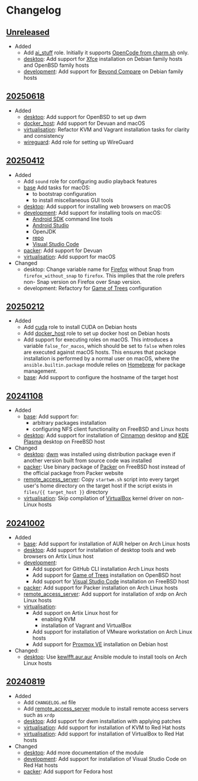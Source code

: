 # Changelog

## [Unreleased][]

* Added
  * Add [ai_stuff](ai_stuff/README.md) role.  Initially it supports
    [OpenCode from charm.sh][] only.
  * [desktop](desktop/README.md): Add support for [Xfce][] installation
    on Debian family hosts and OpenBSD family hosts
  * [development](development/README.md): Add support for [Beyond
    Compare][] on Debian family hosts

[Beyond Compare]: https://www.scootersoftware.com/
[OpenCode from charm.sh]: https://github.com/opencode-ai/opencode
[Xfce]: https://www.xfce.org/

## [20250618][]

* Added
  * [desktop](desktop/README.md): Add support for OpenBSD to set up dwm
  * [docker_host](docker_host/README.md): Add support for Devuan and
    macOS
  * [virtualisation](virtualisation/README.md): Refactor KVM and
    Vagrant installation tasks for clarity and consistency
  * [wireguard](wireguard/README.md): Add role for setting up WireGuard

## [20250412][]

* Added
  * Add `sound` role for configuring audio playback features
  * [base](base/README.md) Add tasks for macOS:
    * to bootstrap configuration
    * to install miscellaneous GUI tools
  * [desktop](desktop/README.md): Add support for installing web
    browsers on macOS
  * [development](development/README.md): Add support for installing
    tools on macOS:
    * [Android SDK][] command line tools
    * [Android Studio][]
    * OpenJDK
    * [repo][]
    * [Visual Studio Code][]
  * [packer](packer/README.md): Add support for Devuan
  * [virtualisation](virtualisation/README.md): Add support for macOS
* Changed
  * desktop: Change variable name for [Firefox][] without Snap from
    `firefox_without_snap` to `firefox`.  This implies that the role
    prefers non- Snap version on Firefox over Snap version.
  * development: Refactory for [Game of Trees][] configuration

[Android SDK]: https://developer.android.com/tools
[Android Studio]: https://developer.android.com/studio
[Firefox]: https://www.mozilla.org/firefox/
[Game of Trees]: https://gameoftrees.org/index.html
[repo]: https://gerrit.googlesource.com/git-repo/
[Visual Studio Code]: https://code.visualstudio.com/

## [20250212][]

* Added
  * Add [cuda](cuda/README.md) role to install CUDA on Debian hosts
  * Add [docker_host](docker_host/README.md) role to set up docker host
    on Debian hosts
  * Add support for executing roles on macOS.  This introduces a
    variable `false_for_macos`, which should be set to `false` when
    roles are executed against macOS hosts.  This ensures that package
    installation is performed by a normal user on macOS, where the
    `ansible.builtin.package` module relies on [Homebrew][] for package
    management.
  * [base](base/README.md): Add support to configure the hostname of
    the target host

[Homebrew]: https://brew.sh/
    "Homebrew — The Missing Package Manager for macOS (or Linux)"

## [20241108][]

* Added
  * [base](base/README.md): Add support for:
    * arbitrary packages installation
    * configuring NFS client functionality on FreeBSD and Linux hosts
  * [desktop](desktop/README.md): Add support for installation of
    [Cinnamon][] desktop and [KDE Plasma][] desktop on FreeBSD host
* Changed
  * [desktop](desktop/README.md): [dwm][] was installed using
    distribution package even if another version built from source code
    was installed
  * [packer](packer/README.md): Use binary package of [Packer][] on
    FreeBSD host instead of the official package from Packer website
  * [remote_access_server](remote_access_server/README.md): Copy
    `startwm.sh` script into every target user's home directory on the
    target host if the script exists in `files/{{ target_host }}`
    directory
  * [virtualisation](virtualisation/README.md): Skip compilation of
    [VirtualBox][] kernel driver on non- Linux hosts

[Cinnamon]: https://projects.linuxmint.com/cinnamon/
    "Linux Mint Projects by linuxmint"
[dwm]: https://dwm.suckless.org/
[KDE Plasma]: https://kde.org/plasma-desktop/ "KDE Plasma Desktop"
[Packer]: https://www.packer.io/ "Packer by HashiCorp"
[VirtualBox]: https://www.virtualbox.org/ "Oracle VirtualBox"

## [20241002][]

* Added
  * [base](base/README.md): Add support for installation of AUR helper
    on Arch Linux hosts
  * [desktop](desktop/README.md): Add support for installation of
    desktop tools and web browsers on Artix Linux host
  * [development](development/README.md):
    * Add support for GitHub CLI installation Arch Linux hosts
    * Add support for [Game of Trees][] installation on OpenBSD host
    * Add support for [Visual Studio Code][] installation on FreeBSD
      host
  * [packer](packer/README.md): Add support for Packer installation on
    Arch Linux hosts
  * [remote_access_server](remote_access_server/README.md): Add support
    for installation of xrdp on Arch Linux hosts
  * [virtualisation](virtualisation/README.md):
    * Add support on Artix Linux host for
      * enabling KVM
      * installation of Vagrant and VirtualBox
    * Add support for installation of VMware workstation on Arch Linux
      hosts
    * Add support for [Proxmox VE][] installation on Debian host
* Changed:
  * [desktop](desktop/README.md): Use [kewlfft.aur.aur][] Ansible
    module to install tools on Arch Linux hosts

[kewlfft.aur.aur]: https://github.com/kewlfft/ansible-aur
[Proxmox VE]: https://www.proxmox.com/en/proxmox-virtual-environment/overview

## [20240819][]

* Added
  * Add `CHANGELOG.md` file
  * Add [remote_access_server](remote_access_server/README.md) module
    to install remote access servers such as `xrdp`
  * [desktop](desktop/README.md): Add support for dwm installation with
    applying patches
  * [virtualisation](virtualisation/README.md): Add support for
    installation of KVM to Red Hat hosts
  * [virtualisation](virtualisation/README.md): Add support for
    installation of VirtualBox to Red Hat hosts
* Changed
  * [desktop](desktop/README.md): Add more documentation of the module
  * [development](development/README.md): Add support for installation
    of Visual Studio Code on Red Hat hosts
  * [packer](packer/README.md): Add support for Fedora host

[Unreleased]: https://github.com/upperstream/ansible-roles/compare/20250618...HEAD
[20250618]: https://github.com/upperstream/ansible-roles/compare/20250412...20250618
[20250412]: https://github.com/upperstream/ansible-roles/compare/20250212...20250412
[20250212]: https://github.com/upperstream/ansible-roles/compare/20241108...20250212
[20241108]: https://github.com/upperstream/ansible-roles/compare/20241002...20241108
[20241002]: https://github.com/upperstream/ansible-roles/compare/20240819...20241002
[20240819]: https://github.com/upperstream/ansible-roles/releases/tag/20240819
